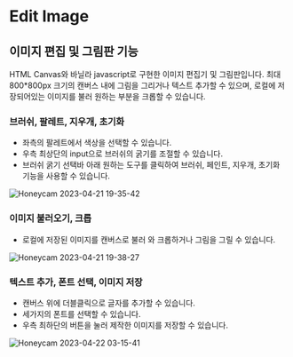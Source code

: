 # Edit Image

## 이미지 편집 및 그림판 기능
HTML Canvas와 바닐라 javascript로 구현한 이미지 편집기 및 그림판입니다. 
최대 800*800px 크기의 캔버스 내에 그림을 그리거나 텍스트 추가할 수 있으며, 로컬에 저장되어있는 이미지를 불러 원하는 부분을 크롭할 수 있습니다.

### 브러쉬, 팔레트, 지우개, 초기화 
- 좌측의 팔레트에서 색상을 선택할 수 있습니다.
- 우측 최상단의 input으로 브러쉬의 굵기를 조절할 수 있습니다.
- 브러쉬 굵기 선택바 아래 원하는 도구를 클릭하여 브러쉬, 페인트, 지우개, 초기화 기능을 사용할 수 있습니다.

![Honeycam 2023-04-21 19-35-42](https://user-images.githubusercontent.com/92010078/233707571-31ba1411-c608-44fe-9e69-4c3d64498425.gif)
</br>

### 이미지 불러오기, 크롭
- 로컬에 저장된 이미지를 캔버스로 불러 와 크롭하거나 그림을 그릴 수 있습니다.

![Honeycam 2023-04-21 19-38-27](https://user-images.githubusercontent.com/92010078/233707585-b0c1753d-a435-4448-84fc-e34647616c7b.gif)
</br>


### 텍스트 추가, 폰트 선택, 이미지 저장
- 캔버스 위에 더블클릭으로 글자를 추가할 수 있습니다.
- 세가지의 폰트를 선택할 수 있습니다.
- 우측 최하단의 버튼을 눌러 제작한 이미지를 저장할 수 있습니다.

![Honeycam 2023-04-22 03-15-41](https://user-images.githubusercontent.com/92010078/233707593-51937451-1e58-49c5-b015-f2dffe3ca431.gif)

